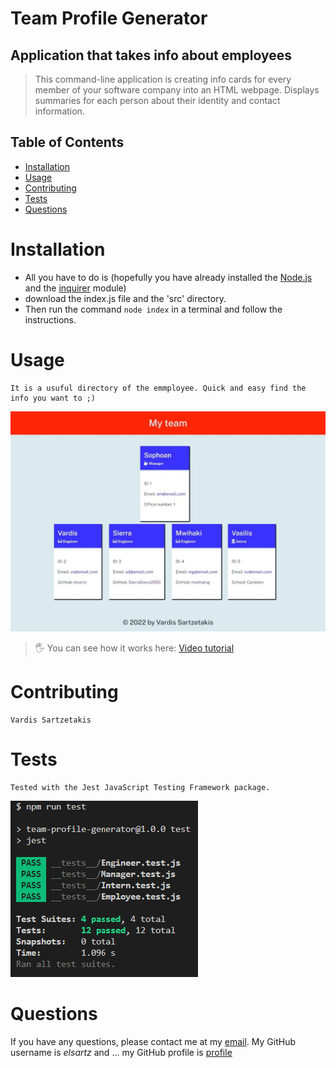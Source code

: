  
  # Team Profile Generator
  
  ## Application that takes info about employees
  
  > This command-line application is creating info cards for every member of your software company into an HTML webpage. Displays summaries for each person about their identity and contact information. 

  ## Table of Contents
  - [Installation](#installation)
  - [Usage](#usage)
  - [Contributing](#contributing)
  - [Tests](#tests)
  - [Questions](#questions)

  # Installation
   - All you have to do is (hopefully you have already installed the [Node.js](https://nodejs.org/en/download/) and the [inquirer](https://www.npmjs.com/package/inquirer) module) 
   - download the index.js file and the 'src' directory. 
   - Then run the command ```node index``` in a terminal and follow the instructions.

  # Usage
    It is a usuful directory of the emmployee. Quick and easy find the info you want to ;)
   ![Screenshot](https://github.com/elsartz/team-profile-generator/blob/main/screenshoot.jpeg)
   
   >🖐️ You can see how it works here: [Video tutorial](https://github.com/elsartz/team-profile-generator/blob/main/teamProfileGen.mp4)

  # Contributing
    Vardis Sartzetakis
   
   

  # Tests
    Tested with the Jest JavaScript Testing Framework package.
   ![Tests](https://github.com/elsartz/team-profile-generator/blob/main/Screenshot%20of%20tests.png)

  # Questions
  If you have any questions, please contact me at my [email](mailto:elsartz@gmail.com).
  My GitHub username is *elsartz* and ...
  my GitHub profile is [profile](http://github.com/elsartz)
